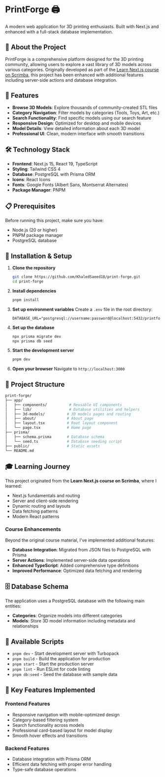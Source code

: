 # PrintForge 🖨️

A modern web application for 3D printing enthusiasts. Built with Next.js and enhanced with a full-stack database implementation.

## 🎯 About the Project

PrintForge is a comprehensive platform designed for the 3D printing community, allowing users to explore a vast library of 3D models across various categories. Originally developed as part of the [Learn Next.js course on Scrimba](https://scrimba.com/learn-nextjs-c02moisq6a), this project has been enhanced with additional features including server-side actions and database integration.

## 🚀 Features

- **Browse 3D Models**: Explore thousands of community-created STL files
- **Category Navigation**: Filter models by categories (Tools, Toys, Art, etc.)
- **Search Functionality**: Find specific models using our search feature
- **Responsive Design**: Optimized for desktop and mobile devices
- **Model Details**: View detailed information about each 3D model
- **Professional UI**: Clean, modern interface with smooth transitions

## 🛠️ Technology Stack

- **Frontend**: Next.js 15, React 19, TypeScript
- **Styling**: Tailwind CSS 4
- **Database**: PostgreSQL with Prisma ORM
- **Icons**: React Icons
- **Fonts**: Google Fonts (Albert Sans, Montserrat Alternates)
- **Package Manager**: PNPM

## 📋 Prerequisites

Before running this project, make sure you have:

- Node.js (20 or higher)
- PNPM package manager
- PostgreSQL database

## 🔧 Installation & Setup

1. **Clone the repository**

   ```bash
   git clone https://github.com/KhaledSaeed18/print-forge.git
   cd print-forge
   ```

2. **Install dependencies**

   ```bash
   pnpm install
   ```

3. **Set up environment variables**
   Create a `.env` file in the root directory:

   ```env
   DATABASE_URL="postgresql://username:password@localhost:5432/printforge"
   ```

4. **Set up the database**

   ```bash
   npx prisma migrate dev
   npx prisma db seed
   ```

5. **Start the development server**

   ```bash
   pnpm dev
   ```

6. **Open your browser**
   Navigate to `http://localhost:3000`

## 📁 Project Structure

```bash
print-forge/
├── app/
│   ├── components/          # Reusable UI components
│   ├── lib/                 # Database utilities and helpers
│   ├── 3d-models/          # 3D models pages and routing
│   ├── about/              # About page
│   ├── layout.tsx          # Root layout component
│   └── page.tsx            # Home page
├── prisma/
│   ├── schema.prisma       # Database schema
│   └── seed.ts             # Database seeding script
├── public/                 # Static assets
└── README.md
```

## 🎓 Learning Journey

This project originated from the **Learn Next.js course on Scrimba**, where I learned:

- Next.js fundamentals and routing
- Server and client-side rendering
- Dynamic routing and layouts
- Data fetching patterns
- Modern React patterns

### Course Enhancements

Beyond the original course material, I've implemented additional features:

- **Database Integration**: Migrated from JSON files to PostgreSQL with Prisma
- **Server Actions**: Implemented server-side data operations
- **Enhanced TypeScript**: Added comprehensive type definitions
- **Improved Performance**: Optimized data fetching and rendering

## 🗄️ Database Schema

The application uses a PostgreSQL database with the following main entities:

- **Categories**: Organize models into different categories
- **Models**: Store 3D model information including metadata and relationships

## 🚀 Available Scripts

- `pnpm dev` - Start development server with Turbopack
- `pnpm build` - Build the application for production
- `pnpm start` - Start the production server
- `pnpm lint` - Run ESLint for code linting
- `pnpm db:seed` - Seed the database with sample data

## 🌟 Key Features Implemented

### Frontend Features

- Responsive navigation with mobile-optimized design
- Category-based filtering system
- Search functionality across models
- Professional card-based layout for model display
- Smooth hover effects and transitions

### Backend Features

- Database integration with Prisma ORM
- Efficient data fetching with proper error handling
- Type-safe database operations
